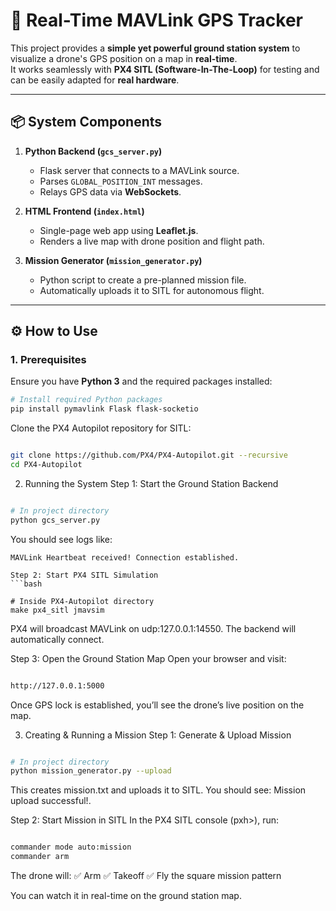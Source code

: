 # 🚁 Real-Time MAVLink GPS Tracker

This project provides a **simple yet powerful ground station system** to visualize a drone's GPS position on a map in **real-time**.  
It works seamlessly with **PX4 SITL (Software-In-The-Loop)** for testing and can be easily adapted for **real hardware**.

---

## 📦 System Components

1. **Python Backend (`gcs_server.py`)**  
   - Flask server that connects to a MAVLink source.  
   - Parses `GLOBAL_POSITION_INT` messages.  
   - Relays GPS data via **WebSockets**.

2. **HTML Frontend (`index.html`)**  
   - Single-page web app using **Leaflet.js**.  
   - Renders a live map with drone position and flight path.

3. **Mission Generator (`mission_generator.py`)**  
   - Python script to create a pre-planned mission file.  
   - Automatically uploads it to SITL for autonomous flight.

---

## ⚙️ How to Use

### 1. Prerequisites

Ensure you have **Python 3** and the required packages installed:

```bash
# Install required Python packages
pip install pymavlink Flask flask-socketio
```
Clone the PX4 Autopilot repository for SITL:

```bash

git clone https://github.com/PX4/PX4-Autopilot.git --recursive
cd PX4-Autopilot
```
2. Running the System
Step 1: Start the Ground Station Backend
```bash

# In project directory
python gcs_server.py
```
You should see logs like:
```
MAVLink Heartbeat received! Connection established.

Step 2: Start PX4 SITL Simulation
```bash

# Inside PX4-Autopilot directory
make px4_sitl jmavsim
```
PX4 will broadcast MAVLink on udp:127.0.0.1:14550.
The backend will automatically connect.

Step 3: Open the Ground Station Map
Open your browser and visit:

```bash

http://127.0.0.1:5000
```
Once GPS lock is established, you’ll see the drone’s live position on the map.

3. Creating & Running a Mission
Step 1: Generate & Upload Mission
```bash

# In project directory
python mission_generator.py --upload
```
This creates mission.txt and uploads it to SITL.
You should see: Mission upload successful!.

Step 2: Start Mission in SITL
In the PX4 SITL console (pxh>), run:

```bash

commander mode auto:mission
commander arm
```
The drone will:
✅ Arm
✅ Takeoff
✅ Fly the square mission pattern

You can watch it in real-time on the ground station map.